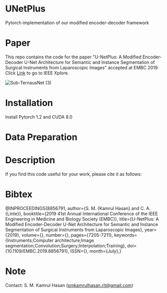 # UNetPlus 
Pytorch implementation of our modified encoder-decoder framework

# Paper 
This repo contains the code for the paper "U-NetPlus: A Modified Encoder-Decoder U-Net Architecture for Semantic and Instance Segmentation of Surgical Instruments from Laparoscopic Images" accepted at EMBC 2019.
Click <a href="https://ieeexplore.ieee.org/document/8856791">Link</a> to go to IEEE Xplore.

![Sub-TernausNet (3)](https://user-images.githubusercontent.com/42282006/63461920-b15de480-c427-11e9-804a-30c849d19f8c.png)

# Installation
Install Pytorch 1.2 and CUDA 8.0


# Data Preparation

# Description

If you find this code useful for your work, please cite it as follows:

# Bibtex
@INPROCEEDINGS{8856791,
author={S. M. {Kamrul Hasan} and C. A. {Linte}},
booktitle={2019 41st Annual International Conference of the IEEE Engineering in Medicine and Biology Society (EMBC)},
title={U-NetPlus: A Modified Encoder-Decoder U-Net Architecture for Semantic and Instance Segmentation of Surgical Instruments from Laparoscopic Images},
year={2019},
volume={},
number={},
pages={7205-7211},
keywords={Instruments;Computer architecture;Image segmentation;Convolution;Surgery;Interpolation;Training},
doi={10.1109/EMBC.2019.8856791},
ISSN={},
month={July},}

# Note
Contact: S. M. Kamrul Hasan (smkamrulhasan.rit@gmail.com)


